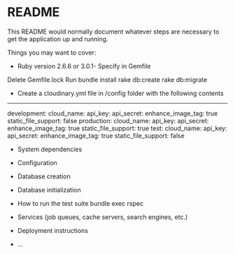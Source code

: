 # README

This README would normally document whatever steps are necessary to get the
application up and running.

Things you may want to cover:

* Ruby version 2.6.6 or 3.0.1- Specify in Gemfile

 Delete Gemfile.lock
 Run bundle install
 rake db:create
 rake db:migrate

* Create a cloudinary.yml file in /config folder with the following contents

---
development:
  cloud_name:
  api_key:
  api_secret:
  enhance_image_tag: true
  static_file_support: false
production:
  cloud_name:
  api_key:
  api_secret:
  enhance_image_tag: true
  static_file_support: true
test:
  cloud_name:
  api_key:
  api_secret:
  enhance_image_tag: true
  static_file_support: false


* System dependencies

* Configuration

* Database creation

* Database initialization

* How to run the test suite
bundle exec rspec

* Services (job queues, cache servers, search engines, etc.)

* Deployment instructions

* ...
